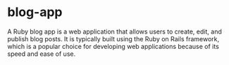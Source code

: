 # blog-app
A Ruby blog app is a web application that allows users to create, edit, and publish blog posts. It is typically built using the Ruby on Rails framework, which is a popular choice for developing web applications because of its speed and ease of use.
